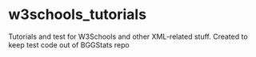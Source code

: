 # w3schools_tutorials
Tutorials and test for W3Schools and other XML-related stuff. Created to keep test code out of BGGStats repo
